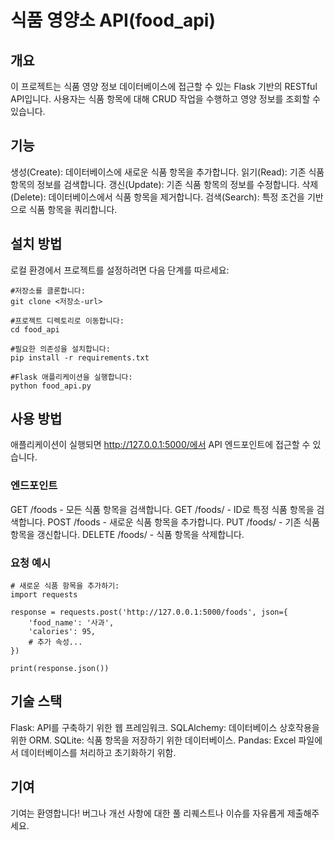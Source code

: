 # 식품 영양소 API(food_api)
## 개요
이 프로젝트는 식품 영양 정보 데이터베이스에 접근할 수 있는 Flask 기반의 RESTful API입니다. 사용자는 식품 항목에 대해 CRUD 작업을 수행하고 영양 정보를 조회할 수 있습니다.

## 기능
생성(Create): 데이터베이스에 새로운 식품 항목을 추가합니다.
읽기(Read): 기존 식품 항목의 정보를 검색합니다.
갱신(Update): 기존 식품 항목의 정보를 수정합니다.
삭제(Delete): 데이터베이스에서 식품 항목을 제거합니다.
검색(Search): 특정 조건을 기반으로 식품 항목을 쿼리합니다.

## 설치 방법
로컬 환경에서 프로젝트를 설정하려면 다음 단계를 따르세요:

```
#저장소를 클론합니다:
git clone <저장소-url>
```

```
#프로젝트 디렉토리로 이동합니다:
cd food_api
```
```
#필요한 의존성을 설치합니다:
pip install -r requirements.txt
```

```
#Flask 애플리케이션을 실행합니다:
python food_api.py
```
## 사용 방법
애플리케이션이 실행되면 http://127.0.0.1:5000/에서 API 엔드포인트에 접근할 수 있습니다.

### 엔드포인트
GET /foods - 모든 식품 항목을 검색합니다.
GET /foods/<id> - ID로 특정 식품 항목을 검색합니다.
POST /foods - 새로운 식품 항목을 추가합니다.
PUT /foods/<id> - 기존 식품 항목을 갱신합니다.
DELETE /foods/<id> - 식품 항목을 삭제합니다.

### 요청 예시


```
# 새로운 식품 항목을 추가하기:
import requests

response = requests.post('http://127.0.0.1:5000/foods', json={
    'food_name': '사과',
    'calories': 95,
    # 추가 속성...
})

print(response.json())
```

## 기술 스택
Flask: API를 구축하기 위한 웹 프레임워크.
SQLAlchemy: 데이터베이스 상호작용을 위한 ORM.
SQLite: 식품 항목을 저장하기 위한 데이터베이스.
Pandas: Excel 파일에서 데이터베이스를 처리하고 초기화하기 위함.

## 기여
기여는 환영합니다! 버그나 개선 사항에 대한 풀 리퀘스트나 이슈를 자유롭게 제출해주세요.
